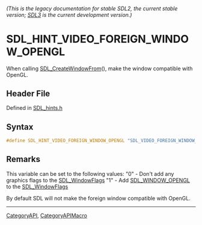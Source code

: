 ###### (This is the legacy documentation for stable SDL2, the current stable version; [SDL3](https://wiki.libsdl.org/SDL3/) is the current development version.)
# SDL_HINT_VIDEO_FOREIGN_WINDOW_OPENGL

When calling [SDL_CreateWindowFrom](SDL_CreateWindowFrom)(), make the window compatible with OpenGL.

## Header File

Defined in [SDL_hints.h](https://github.com/libsdl-org/SDL/blob/SDL2/include/SDL_hints.h)

## Syntax

```c
#define SDL_HINT_VIDEO_FOREIGN_WINDOW_OPENGL "SDL_VIDEO_FOREIGN_WINDOW_OPENGL"
```

## Remarks

This variable can be set to the following values: "0" - Don't add any
graphics flags to the [SDL_WindowFlags](SDL_WindowFlags) "1" - Add
[SDL_WINDOW_OPENGL](SDL_WINDOW_OPENGL) to the
[SDL_WindowFlags](SDL_WindowFlags)

By default SDL will not make the foreign window compatible with OpenGL.

----
[CategoryAPI](CategoryAPI), [CategoryAPIMacro](CategoryAPIMacro)

